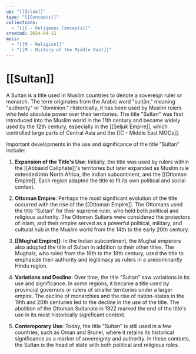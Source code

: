 ```yaml
---
up: "[[Islam]]"
type: "[[Concepts]]"
collections:
  - "[[C - Religeous Concepts]]"
created: 2024-04-12
mocs:
  - "[[M - Religion]]"
  - "[[M - History of the Middle East]]"
---
```

# [[Sultan]]

A Sultan is a title used in Muslim countries to denote a sovereign ruler or monarch. The term originates from the Arabic word "sulṭān," meaning "authority" or "dominion." Historically, it has been used by Muslim rulers who held absolute power over their territories. The title "Sultan" was first introduced into the Muslim world in the 11th century and became widely used by the 12th century, especially in the [[Seljuk Empire]], which controlled large parts of Central Asia and the [[C - Middle East MOCs]].

Important developments in the use and significance of the title "Sultan" include:

1. **Expansion of the Title's Use**: Initially, the title was used by rulers within the [[Abbasid Caliphate]]'s territories but later expanded as Muslim rule extended into North Africa, the Indian subcontinent, and the [[Ottoman Empire]]. Each region adapted the title to fit its own political and social context.

2. **Ottoman Empire**: Perhaps the most significant evolution of the title occurred with the rise of the [[Ottoman Empire]]. The Ottomans used the title "Sultan" for their supreme ruler, who held both political and religious authority. The Ottoman Sultans were considered the protectors of Islam, and their empire served as a powerful political, military, and cultural hub in the Muslim world from the 14th to the early 20th century.

3. **[[Mughal Empire]]**: In the Indian subcontinent, the Mughal emperors also adopted the title of Sultan in addition to their other titles. The Mughals, who ruled from the 16th to the 19th century, used the title to emphasize their authority and legitimacy as rulers in a predominantly Hindu region.

4. **Variations and Decline**: Over time, the title "Sultan" saw variations in its use and significance. In some regions, it became a title used by provincial governors or rulers of smaller territories under a larger empire. The decline of monarchies and the rise of nation-states in the 19th and 20th centuries led to the decline in the use of the title. The abolition of the Ottoman Sultanate in 1922 marked the end of the title's use in its most historically significant context.

5. **Contemporary Use**: Today, the title "Sultan" is still used in a few countries, such as Oman and Brunei, where it retains its historical significance as a marker of sovereignty and authority. In these contexts, the Sultan is the head of state with both political and religious roles.
